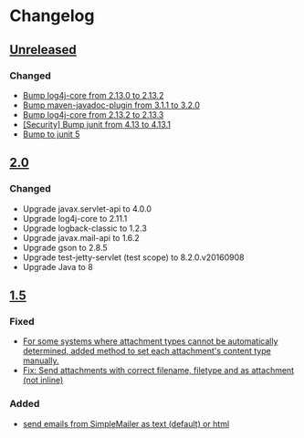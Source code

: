 # Changelog

## [Unreleased]

### Changed

 - [Bump log4j-core from 2.13.0 to 2.13.2](https://github.com/premium-minds/pm-webapp-utils/pull/24)
 - [Bump maven-javadoc-plugin from 3.1.1 to 3.2.0](https://github.com/premium-minds/pm-webapp-utils/pull/23)
 - [Bump log4j-core from 2.13.2 to 2.13.3](https://github.com/premium-minds/pm-webapp-utils/pull/25)
 - [[Security] Bump junit from 4.13 to 4.13.1](https://github.com/premium-minds/pm-webapp-utils/pull/26)
 - [Bump to junit 5](https://github.com/premium-minds/pm-webapp-utils/pull/27)

## [2.0]

### Changed 

 - Upgrade javax.servlet-api to 4.0.0
 - Upgrade log4j-core to 2.11.1
 - Upgrade logback-classic to 1.2.3
 - Upgrade javax.mail-api to 1.6.2
 - Upgrade gson to 2.8.5
 - Upgrade test-jetty-servlet (test scope) to 8.2.0.v20160908
 - Upgrade Java to 8
 
## [1.5]

### Fixed

 - [For some systems where attachment types cannot be automatically determined, added method to set each attachment's content type manually.](https://github.com/premium-minds/pm-webapp-utils/pull/6)
 - [Fix: Send attachments with correct filename, filetype and as attachment (not inline)](https://github.com/premium-minds/pm-webapp-utils/pull/5)

### Added

 - [send emails from SimpleMailer as text (default) or html](https://github.com/premium-minds/pm-webapp-utils/pull/4)
 

[unreleased]: https://github.com/premium-minds/pm-webapp-utils/compare/v2.0...HEAD
[2.0]: https://github.com/premium-minds/pm-webapp-utils/compare/v1.5...v2.0
[1.5]: https://github.com/premium-minds/pm-webapp-utils/compare/v1.4...v1.5
[1.4]: https://github.com/premium-minds/pm-webapp-utils/compare/v1.3...v1.4

